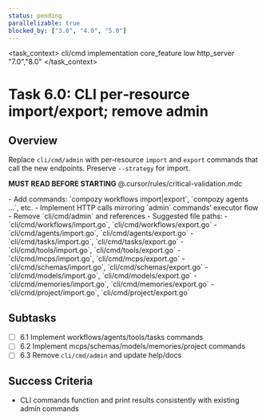 ```yaml
---
status: pending
parallelizable: true
blocked_by: ["3.0", "4.0", "5.0"]
---
```


<task_context>
<domain>cli/cmd</domain>
<type>implementation</type>
<scope>core_feature</scope>
<complexity>low</complexity>
<dependencies>http_server</dependencies>
<unblocks>"7.0","8.0"</unblocks>
</task_context>

# Task 6.0: CLI per‑resource import/export; remove admin

## Overview

Replace `cli/cmd/admin` with per‑resource `import` and `export` commands that call the new endpoints. Preserve `--strategy` for import.

<import>**MUST READ BEFORE STARTING** @.cursor/rules/critical-validation.mdc</import>

<requirements>
- Add commands: `compozy workflows import|export`, `compozy agents ...`, etc.
- Implement HTTP calls mirroring `admin` commands’ executor flow
- Remove `cli/cmd/admin` and references
- Suggested file paths:
  - `cli/cmd/workflows/import.go`, `cli/cmd/workflows/export.go`
  - `cli/cmd/agents/import.go`, `cli/cmd/agents/export.go`
  - `cli/cmd/tasks/import.go`, `cli/cmd/tasks/export.go`
  - `cli/cmd/tools/import.go`, `cli/cmd/tools/export.go`
  - `cli/cmd/mcps/import.go`, `cli/cmd/mcps/export.go`
  - `cli/cmd/schemas/import.go`, `cli/cmd/schemas/export.go`
  - `cli/cmd/models/import.go`, `cli/cmd/models/export.go`
  - `cli/cmd/memories/import.go`, `cli/cmd/memories/export.go`
  - `cli/cmd/project/import.go`, `cli/cmd/project/export.go`
</requirements>

## Subtasks

- [ ] 6.1 Implement workflows/agents/tools/tasks commands
- [ ] 6.2 Implement mcps/schemas/models/memories/project commands
- [ ] 6.3 Remove `cli/cmd/admin` and update help/docs

## Success Criteria

- CLI commands function and print results consistently with existing admin commands
